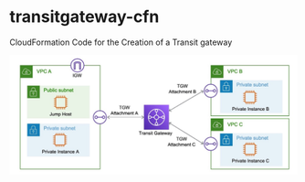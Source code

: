 # transitgateway-cfn
CloudFormation Code for the Creation of a Transit gateway

![architecture diagram](./Architectural_Diagram.jpg)
